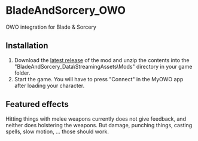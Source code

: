 # BladeAndSorcery_OWO
OWO integration for Blade &amp; Sorcery

## Installation

1. Download the [latest release](https://github.com/floh-bhaptics/BladeAndSorcery_OWO/releases/latest/download/BladeAndSorcery_OWO.zip) of the mod and unzip the contents into the "BladeAndSorcery_Data\StreamingAssets\Mods\" directory in your game folder.
2. Start the game. You will have to press "Connect" in the MyOWO app after loading your character.

## Featured effects

Hitting things with melee weapons currently does not give feedback, and neither does holstering the weapons. But damage, punching things, casting spells, slow motion, ... those should work.
